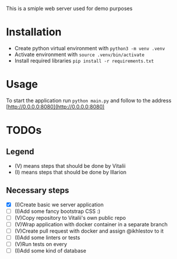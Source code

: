 This is a smiple web server used for demo purposes

# Installation

- Create python virtual environment with `python3 -m venv .venv`
- Activate environment with `source .venv/bin/activate`
- Install required libraries `pip install -r requirements.txt`

# Usage

To start the application run `python main.py` and follow to the address [http://0.0.0.0:8080](http://0.0.0.0:8080)

# TODOs

## Legend

- (V) means steps that should be done by Vitalii
- (I) means steps that should be done by Illarion

## Necessary steps

- [x] (I)Create basic we server application
- [ ] (I)Add some fancy bootstrap CSS :)
- [ ] (V)Copy repository to Vitalii's own public repo
- [ ] (V)Wrap application with docker container in a separate branch
- [ ] (V)Create pull request with docker and assign @ikhlestov to it
- [ ] (I)Add some linters or tests
- [ ] (V)Run tests on every
- [ ] (I)Add some kind of database